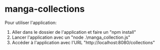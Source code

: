 # manga-collections

Pour utiliser l'application:

1. Aller dans le dossier de l'application et faire un "npm install"
2. Lancer l'application avec un "node .\manga_collection.js"
3. Accéder à l'application avec l'URL "http://localhost:8080/collections"